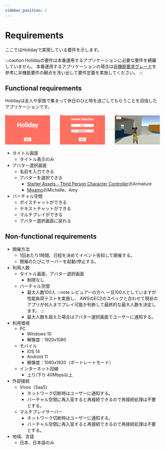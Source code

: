 ```yaml
---
sidebar_position: 2
---
```


# Requirements

ここではHolidayで実現している要件を示します。

:::caution
Holidayの要件は本番運用するアプリケーションに必要な要件を網羅していません。
本番運用するアプリケーションの場合は[非機能要求グレード](https://www.ipa.go.jp/sec/softwareengineering/std/ent03-b.html)を参考に非機能要件の観点を洗い出して要件定義を実施してください。
:::

## Functional requirements

Holidayは友人や家族で集まって休日のひと時を過ごしてもらうことを目指したアプリケーションです。

![holiday](/img/holiday.png)

- タイトル画面
  - タイトル表示のみ
- アバター選択画面
  - 名前を入力できる
  - アバターを選択できる
    - [Starter Assets - Third Person Character Controller](https://assetstore.unity.com/packages/essentials/starter-assets-third-person-character-controller-196526)のArmature
    - [Mixamo](https://www.mixamo.com)のMichelle、Amy
- バーチャル空間
  - ボイスチャットができる
  - テキストチャットができる
  - マルチプレイができる
  - アバター選択画面に戻れる

## Non-functional requirements

- 開催方法
  - 1回あたり1時間、日程を決めてイベント告知して開催する。
  - 開催のたびにサーバーを起動/停止する。
- 利用人数
  - タイトル画面、アバター選択画面
    - 制限なし
  - バーチャル空間
    - 最大人数100人
      :::note レビュアーの方へ
      一旦100人としていますが性能負荷テストを実施し、
      AWSのEC2のスペックと合わせて現状のアプリが何人までプレイ可能か判断して最終的な最大人数を決定します。
      :::
    - 最大人数を超えた場合はアバター選択画面でユーザーに通知する。
- 利用環境
  - PC
    - Windows 10
    - 解像度：1920x1080
  - モバイル
    - iOS 14
    - Android 11
    - 解像度：1080x1920（ポートレートモード）
  - インターネット回線
    - 上り/下り 40Mbps以上
- 外部接続
  - Vivox（SaaS）
    - ネットワーク切断時はユーザーに通知する。
    - バーチャル空間に再入室すると再接続できるので再接続処理は不要とする。
  - マルチプレイサーバー
    - ネットワーク切断時はユーザーに通知する。
    - バーチャル空間に再入室すると再接続できるので再接続処理は不要とする。
- 地域、言語
  - 日本、日本語のみ

<!--
    - マルチプレイ
      - 100人目まではマルチプレイに参加できる
        - 自分が全員に表示される
      - 101～120人目までは待機状態となりマルチプレイに参加できない
        - 自分が非表示、100人の様子は見える
        - 待機状態、他の人から見えていないことをユーザに通知
        - 他の人が抜けて順番が回ってくるとマルチプレイに参加できる
        - マルチプレイに参加したことをユーザに通知
      - 121人目以降はステージにアクセスできない
        - 人数オーバーでアクセスできないことをユーザに通知
    - テキストチャット
      - 待機状態を含めた120人全員が使用できる
    - ボイスチャット
      - 待機状態を含めた120人全員が使用できる
-->